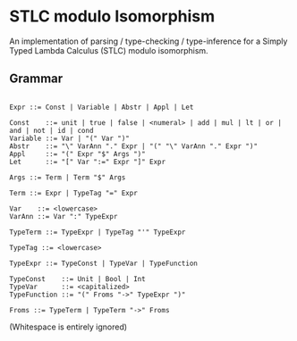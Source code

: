 # STLC modulo Isomorphism

An implementation of parsing / type-checking / type-inference for a Simply Typed Lambda Calculus (STLC) modulo isomorphism.

## Grammar

```ebnf

Expr ::= Const | Variable | Abstr | Appl | Let

Const    ::= unit | true | false | <numeral> | add | mul | lt | or | and | not | id | cond
Variable ::= Var | "(" Var ")"
Abstr    ::= "\" VarAnn "." Expr | "(" "\" VarAnn "." Expr ")"
Appl     ::= "(" Expr "$" Args ")"
Let      ::= "[" Var ":=" Expr "]" Expr

Args ::= Term | Term "$" Args

Term ::= Expr | TypeTag "=" Expr

Var    ::= <lowercase>
VarAnn ::= Var ":" TypeExpr

TypeTerm ::= TypeExpr | TypeTag "'" TypeExpr

TypeTag ::= <lowercase>

TypeExpr ::= TypeConst | TypeVar | TypeFunction

TypeConst    ::= Unit | Bool | Int
TypeVar      ::= <capitalized>
TypeFunction ::= "(" Froms "->" TypeExpr ")"

Froms ::= TypeTerm | TypeTerm "->" Froms
```

(Whitespace is entirely ignored)
